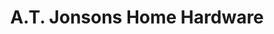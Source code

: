 ---
title: "A.T. Jonsons Home Hardware"
url: /downham-market/a-t-jonsons-home-hardware/
shop: Eisenwaren
---
